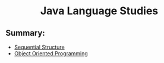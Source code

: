 <h1 align="center">Java Language Studies</h1>

## Summary:
- [Sequential Structure](./Sequential%20Structure/)
- [Object Oriented Programming](./Object%20Oriented%20Programming/)
